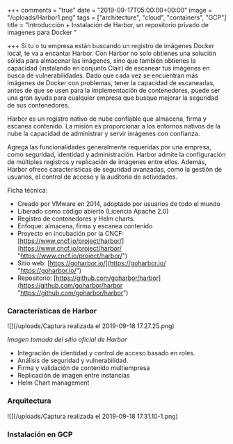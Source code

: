 +++
comments = "true"
date = "2019-09-17T05:00:00+00:00"
image = "/uploads/Harbor1.png"
tags = ["architecture", "cloud", "containers", "GCP"]
title = "Introducción + Instalación de Harbor, un repositorio privado de imagenes para Docker "

+++
Si tu o tu empresa están buscando un registro de imágenes Docker local, te va a encantar Harbor. Con Harbor no solo obtienes una solución sólida para almacenar las imágenes, sino que también obtienes la capacidad (instalando en conjunto  Clair) de escanear tus imágenes en busca de vulnerabilidades. Dado que cada vez se encuentran más imágenes de Docker con problemas, tener la capacidad de escanearlas, antes de que se usen para la implementación de contenedores, puede ser una gran ayuda para cualquier empresa que busque mejorar la seguridad de sus contenedores.

Harbor es un registro nativo de nube confiable que almacena, firma y escanea contenido. La misión es proporcionar a los entornos nativos de la nube la capacidad de administrar y servir imágenes con confianza.

Agrega las funcionalidades generalmente requeridas por una empresa, como seguridad, identidad y administración.  Harbor admite la configuración de múltiples registros y replicación de  imágenes  entre ellos. Además, Harbor ofrece características de seguridad avanzadas, como la gestión de usuarios, el control de acceso y la auditoria de actividades.

Ficha técnica:

* Creado por VMware en 2014, adoptado por usuarios de todo el mundo
* Liberado como código abierto (Licencia Apache 2.0)
* Registro de contenedores y  Helm charts.
* Enfoque: almacena, firma y escanea contenido
* Proyecto en incubación por la CNCF:  [https://www.cncf.io/project/harbor/](https://www.cncf.io/project/harbor/ "https://www.cncf.io/project/harbor/")
* Sitio web:  [https://goharbor.io/](https://goharbor.io/ "https://goharbor.io/")
* Repositorio: [https://github.com/goharbor/harbor](https://github.com/goharbor/harbor "https://github.com/goharbor/harbor")

### Características de Harbor

![](/uploads/Captura realizada el 2019-09-18 17.27.25.png)

_Imagen tomada del sitio oficial de Harbor_

* Integración de identidad y control de acceso basado en roles.
* Análisis de seguridad y vulnerabilidad.
* Firma y validación de contenido multiempresa
* Replicación de imagen entre instancias
* Helm Chart management

### Arquitectura

![](/uploads/Captura realizada el 2019-09-18 17.31.10-1.png)

### Instalación en GCP